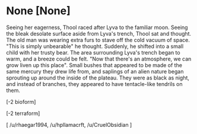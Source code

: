 # None [None]
Seeing her eagerness, Thool raced after Lyva to the familiar moon. Seeing the bleak desolate surface aside from Lyva's trench, Thool sat and thought. The old man was wearing extra furs to stave off the cold vacuum of space. "This is simply unbearable" he thought. Suddenly, he shifted into a small child with her trusty bear. The area surrounding Lyva's trench began to warm, and a breeze could be felt. "Now that there's an atmosphere, we can grow liven up this place". Small bushes that appeared to be made of the same mercury they drew life from, and saplings of an alien nature began sprouting up around the inside of the plateau. They were as black as night, and instead of branches, they appeared to have tentacle-like tendrils on them. 

\[-2 bioform\]

\[-2 terraform\]

\[ /u/rhaegar1994, /u/hpllamacrft, /u/CruelObsidian \]
